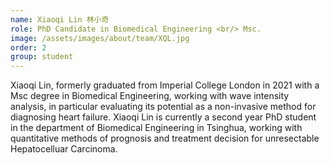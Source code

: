 ```yaml
---
name: Xiaoqi Lin 林小奇
role: PhD Candidate in Biomedical Engineering <br/> Msc.
image: /assets/images/about/team/XQL.jpg
order: 2
group: student
---
```


Xiaoqi Lin, formerly graduated from Imperial College London in 2021 with a Msc degree in Biomedical Engineering, working with wave intensity analysis, in particular evaluating its potential as a non-invasive method for diagnosing heart failure. 
Xiaoqi Lin is currently a second year PhD student in the department of Biomedical Engineering in Tsinghua, working with quantitative methods of prognosis and treatment decision for unresectable Hepatocelluar Carcinoma.